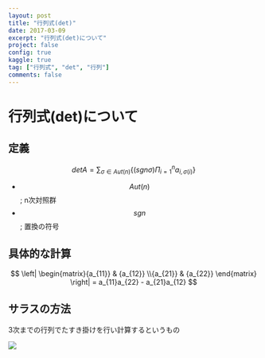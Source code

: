 ```yaml
---
layout: post
title: "行列式(det)"
date: 2017-03-09
excerpt: "行列式(det)について"
project: false
config: true
kaggle: true
tag: ["行列式", "det", "行列"]
comments: false
---
```


# 行列式(det)について

## 定義

$$
det A = \sum_{\sigma\in Aut(n)} \{ (sgn \sigma) \Pi_{i=1}^{n} a_{i, \sigma(i)} \}
$$
 - $$Aut(n)$$; n次対照群
 - $$sgn$$; 置換の符号

## 具体的な計算

$$
\left| \begin{matrix}{a_{11}} & {a_{12}} \\{a_{21}} & {a_{22}} \end{matrix} \right| = a_{11}a_{22} - a_{21}a_{12}
$$

## サラスの方法
3次までの行列でたすき掛けを行い計算するというもの


<img src="https://upload.wikimedia.org/wikipedia/commons/1/12/Det_%28mod1%29.GIF">


